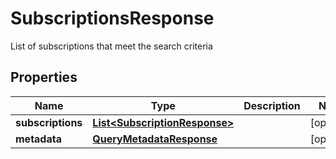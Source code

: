 

# SubscriptionsResponse

List of subscriptions that meet the search criteria

## Properties

| Name | Type | Description | Notes |
|------------ | ------------- | ------------- | -------------|
|**subscriptions** | [**List&lt;SubscriptionResponse&gt;**](SubscriptionResponse.md) |  |  [optional] |
|**metadata** | [**QueryMetadataResponse**](QueryMetadataResponse.md) |  |  [optional] |



